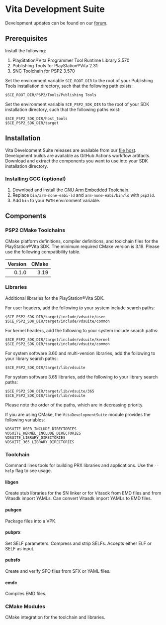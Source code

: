 # Vita Development Suite

Development updates can be found on our [forum](https://forum.devchroma.nl/index.php/topic,332.0.html).

## Prerequisites

Install the following:

1. PlayStation®Vita Programmer Tool Runtime Library 3.570
2. Publishing Tools for PlayStation®Vita 2.31
3. SNC Toolchain for PSP2 3.570

Set the environment variable `SCE_ROOT_DIR` to the root of your Publishing Tools installation directory, such that the following path exists:

```
$SCE_ROOT_DIR/PSP2/Tools/Publishing Tools
```

Set the environment variable `SCE_PSP2_SDK_DIR` to the root of your SDK installation directory, such that the following paths exist:

```
$SCE_PSP2_SDK_DIR/host_tools
$SCE_PSP2_SDK_DIR/target
```

## Installation

Vita Development Suite releases are available from our [file host](https://bin.shotatoshounenwachigau.moe/vdsuite). Development builds are available as GitHub Actions workflow artifacts. Download and extract the components you want to use into your SDK installation directory.

### Installing GCC (optional)

1. Download and install the [GNU Arm Embedded Toolchain](https://developer.arm.com/tools-and-software/open-source-software/developer-tools/gnu-toolchain/gnu-rm/downloads).
2. Replace `bin/arm-none-eabi-ld` and `arm-none-eabi/bin/ld` with `psp2ld`.
3. Add `bin` to your `PATH` environment variable.

## Components

### PSP2 CMake Toolchains

CMake platform definitions, compiler definitions, and toolchain files for the PlayStation®Vita SDK. The minimum required CMake version is 3.19. Please use the following compatibility table.

| Version | CMake |
| ------: | ----: |
|   0.1.0 |  3.19 |

### Libraries

Additional libraries for the PlayStation®Vita SDK.

For user headers, add the following to your system include search paths:

```
$SCE_PSP2_SDK_DIR/target/include/vdsuite/user
$SCE_PSP2_SDK_DIR/target/include/vdsuite/common
```

For kernel headers, add the following to your system include search paths:

```
$SCE_PSP2_SDK_DIR/target/include/vdsuite/kernel
$SCE_PSP2_SDK_DIR/target/include/vdsuite/common
```

For system software 3.60 and multi-version libraries, add the following to your library search paths:

```
$SCE_PSP2_SDK_DIR/target/lib/vdsuite
```

For system software 3.65 libraries, add the following to your library search paths:

```
$SCE_PSP2_SDK_DIR/target/lib/vdsuite/365
$SCE_PSP2_SDK_DIR/target/lib/vdsuite
```

Please note the order of the paths, which are in decreasing priority.

If you are using CMake, the `VitaDevelopmentSuite` module provides the following variables:

```
VDSUITE_USER_INCLUDE_DIRECTORIES
VDSUITE_KERNEL_INCLUDE_DIRECTORIES
VDSUITE_LIBRARY_DIRECTORIES
VDSUITE_365_LIBRARY_DIRECTORIES
```

### Toolchain

Command lines tools for building PRX libraries and applications. Use the `--help` flag to see usage.

#### libgen

Create stub libraries for the SN linker or for Vitasdk from EMD files and from Vitasdk import YAMLs. Can convert Vitasdk import YAMLs to EMD files.

#### pubgen

Package files into a VPK.

#### pubprx

Set SELF parameters. Compress and strip SELFs. Accepts either ELF or SELF as input.

#### pubsfo

Create and verify SFO files from SFX or YAML files.

#### emdc

Compiles EMD files.

### CMake Modules

CMake integration for the toolchain and libraries.

